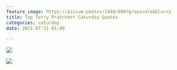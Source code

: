 ```yaml
---
feature_image: https://picsum.photos/1400/600?grayscale&blur=2
title: Top Terry Pratchett Caturday Quotes
categories: caturday
date: 2021-07-31 01:00

---
```

![](https://res.cloudinary.com/paddysplace/image/upload/v1627672791/quotes/pratchett-cat-quote-0_ofvinm.png)

![](https://res.cloudinary.com/paddysplace/image/upload/v1627672796/quotes/pratchett-cat-quote-1_llilsm.png)